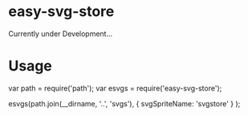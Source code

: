 # easy-svg-store

Currently under Development...

Usage
======

var path = require('path');
var esvgs = require('easy-svg-store');

esvgs(path.join(__dirname, '..', 'svgs'),
      {
        svgSpriteName: 'svgstore'
      }
  );
